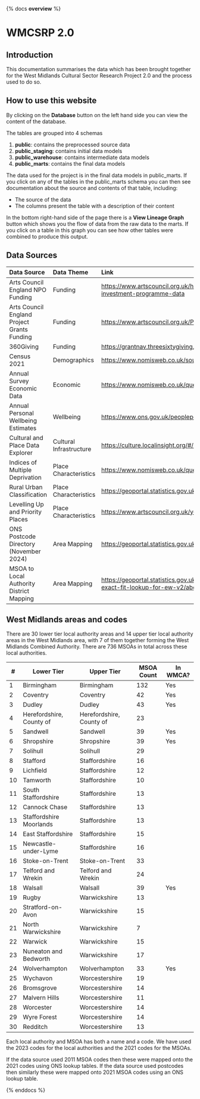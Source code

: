 {% docs __overview__ %}
# WMCSRP 2.0



## Introduction

This documentation summarises the data which has been brought together for the West Midlands Cultural Sector Research Project 2.0 and the process used to do so.



## How to use this website

By clicking on the **Database** button on the left hand side you can view the content of the database.

The tables are grouped into 4 schemas
1. **public**: contains the preprocessed source data
2. **public_staging**: contains initial data models
3. **public_warehouse**: contains intermediate data models
4. **public_marts**: contains the final data models

The data used for the project is in the final data models in public_marts. If you click on any of the tables in the public_marts schema you can then see documentation about the source and contents of that table, including:
* The source of the data
* The columns present the table with a description of their content

In the bottom right-hand side of the page there is a **View Lineage Graph** button which shows you the flow of data from the raw data to the marts. If you click on a table in this graph you can see how other tables were combined to produce this output.



## Data Sources
| Data Source                                 | Data Theme              | Link                                                                                                                                       |
| :------------------------------------------ | :---------------------- | :----------------------------------------------------------------------------------------------------------------------------------------- |
| Arts Council England NPO Funding            | Funding                 | https://www.artscouncil.org.uk/how-we-invest-public-money/2023-26-Investment-Programme/2023-26-investment-programme-data                   |
| Arts Council England Project Grants Funding | Funding                 | https://www.artscouncil.org.uk/ProjectGrants/project-grants-data                                                                           |
| 360Giving                                   | Funding                 | https://grantnav.threesixtygiving.org/                                                                                                     |
| Census 2021                                 | Demographics            | https://www.nomisweb.co.uk/sources/census_2021_bulk                                                                                        |
| Annual Survey Economic Data                 | Economic                | https://www.nomisweb.co.uk/query/construct/summary.asp?mode=construct&version=0&dataset=17                                                 |
| Annual Personal Wellbeing Estimates         | Wellbeing               | https://www.ons.gov.uk/peoplepopulationandcommunity/wellbeing/datasets/headlineestimatesofpersonalwellbeing                                |
| Cultural and Place Data Explorer            | Cultural Infrastructure | https://culture.localinsight.org/#/map                                                                                                     |
| Indices of Multiple Deprivation             | Place Characteristics   | https://www.nomisweb.co.uk/query/construct/summary.asp?mode=construct&version=0&dataset=17                                                 |
| Rural Urban Classification                  | Place Characteristics   | https://geoportal.statistics.gov.uk/datasets/ons::rural-urban-classification-2011-of-msoas-in-ew/about                                     |
| Levelling Up and Priority Places            | Place Characteristics   | https://www.artscouncil.org.uk/your-area/priority-places-and-levelling-culture-places#t-in-page-nav-3                                      |
| ONS Postcode Directory (November 2024)      | Area Mapping            | https://geoportal.statistics.gov.uk/datasets/b54177d3d7264cd6ad89e74dd9c1391d/about                                                        |
| MSOA to Local Authority District Mapping    | Area Mapping            | https://geoportal.statistics.gov.uk/datasets/ons::msoa-2011-to-msoa-2021-to-local-authority-district-2022-exact-fit-lookup-for-ew-v2/about |



## West Midlands areas and codes
There are 30 lower tier local authority areas and 14 upper tier local authority areas in the West Midlands area, with 7 of them together forming the West Midlands Combined Authority. There are 736 MSOAs in total across these local authorities.


| #   | Lower Tier               | Upper Tier               | MSOA Count | In WMCA? |
| --- | ------------------------ | ------------------------ | ---------- | -------- |
| 1   | Birmingham               | Birmingham               | 132        | Yes      |
| 2   | Coventry                 | Coventry                 | 42         | Yes      |
| 3   | Dudley                   | Dudley                   | 43         | Yes      |
| 4   | Herefordshire, County of | Herefordshire, County of | 23         |          |
| 5   | Sandwell                 | Sandwell                 | 39         | Yes      |
| 6   | Shropshire               | Shropshire               | 39         | Yes      |
| 7   | Solihull                 | Solihull                 | 29         |          |
| 8   | Stafford                 | Staffordshire            | 16         |          |
| 9   | Lichfield                | Staffordshire            | 12         |          |
| 10  | Tamworth                 | Staffordshire            | 10         |          |
| 11  | South Staffordshire      | Staffordshire            | 13         |          |
| 12  | Cannock Chase            | Staffordshire            | 13         |          |
| 13  | Staffordshire Moorlands  | Staffordshire            | 13         |          |
| 14  | East Staffordshire       | Staffordshire            | 15         |          |
| 15  | Newcastle-under-Lyme     | Staffordshire            | 16         |          |
| 16  | Stoke-on-Trent           | Stoke-on-Trent           | 33         |          |
| 17  | Telford and Wrekin       | Telford and Wrekin       | 24         |          |
| 18  | Walsall                  | Walsall                  | 39         | Yes      |
| 19  | Rugby                    | Warwickshire             | 13         |          |
| 20  | Stratford-on-Avon        | Warwickshire             | 15         |          |
| 21  | North Warwickshire       | Warwickshire             | 7          |          |
| 22  | Warwick                  | Warwickshire             | 15         |          |
| 23  | Nuneaton and Bedworth    | Warwickshire             | 17         |          |
| 24  | Wolverhampton            | Wolverhampton            | 33         | Yes      |
| 25  | Wychavon                 | Worcestershire           | 19         |          |
| 26  | Bromsgrove               | Worcestershire           | 14         |          |
| 27  | Malvern Hills            | Worcestershire           | 11         |          |
| 28  | Worcester                | Worcestershire           | 14         |          |
| 29  | Wyre Forest              | Worcestershire           | 14         |          |
| 30  | Redditch                 | Worcestershire           | 13         |          |

Each local authority and MSOA has both a name and a code. We have used the 2023 codes for the local authorities and the 2021 codes for the MSOAs.

If the data source used 2011 MSOA codes then these were mapped onto the 2021 codes using ONS lookup tables. If the data source used postcodes then similarly these were mapped onto 2021 MSOA codes using an ONS lookup table.


{% enddocs %}

